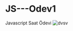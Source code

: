 # JS---Odev1
Javascript Saat Ödevi
![dvsv](https://user-images.githubusercontent.com/118208883/229848824-e36d3f91-6419-4810-95b2-e6118774e8c1.JPG)
